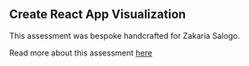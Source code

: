## Create React App Visualization

This assessment was bespoke handcrafted for Zakaria Salogo.

Read more about this assessment [here](https://react.eogresources.com)

